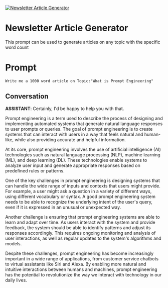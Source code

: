 
[![Newsletter Article Generator](https://flow-prompt-covers.s3.us-west-1.amazonaws.com/icon/abstract/abs_2.png)]()
# Newsletter Article Generator 
This prompt can be used to generate articles on any topic with the specific word count

# Prompt

```
Write me a 1000 word article on Topic:"What is Prompt Engineering"
```

## Conversation

**ASSISTANT**: Certainly, I'd be happy to help you with that. 



Prompt engineering is a term used to describe the process of designing and implementing automated systems that generate natural language responses to user prompts or queries. The goal of prompt engineering is to create systems that can interact with users in a way that feels natural and human-like, while also providing accurate and helpful information.



At its core, prompt engineering involves the use of artificial intelligence (AI) technologies such as natural language processing (NLP), machine learning (ML), and deep learning (DL). These technologies enable systems to analyze user input and generate appropriate responses based on predefined rules or patterns.



One of the key challenges in prompt engineering is designing systems that can handle the wide range of inputs and contexts that users might provide. For example, a user might ask a question in a variety of different ways, using different vocabulary or syntax. A good prompt engineering system needs to be able to recognize the underlying intent of the user's query, even if it is expressed in an unusual or unexpected way.



Another challenge is ensuring that prompt engineering systems are able to learn and adapt over time. As users interact with the system and provide feedback, the system should be able to identify patterns and adjust its responses accordingly. This requires ongoing monitoring and analysis of user interactions, as well as regular updates to the system's algorithms and models.



Despite these challenges, prompt engineering has become increasingly important in a wide range of applications, from customer service chatbots to virtual assistants like Siri and Alexa. By enabling more natural and intuitive interactions between humans and machines, prompt engineering has the potential to revolutionize the way we interact with technology in our daily lives.


